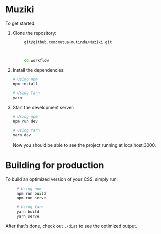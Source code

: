 # Muziki 


To get started:

1. Clone the repository:

   ```bash
        git@github.com:mutua-mutinda/Muziki.git



        cd workflow
   ```

2. Install the dependencies:

   ```bash
   # Using npm
   npm install

   # Using Yarn
   yarn
   ```

3. Start the development server:

   ```bash
   # Using npm
   npm run dev

   # Using Yarn
   yarn dev
   ```

   Now you should be able to see the project running at localhost:3000.

# Building for production
To build an optimized version of your CSS, simply run:

   ```bash
        # Using npm
        npm run build
        npm run serve

        # Using Yarn
        yarn build
        yarn serve
   ```
After that's done, check out `./dist` to see the optimized output.